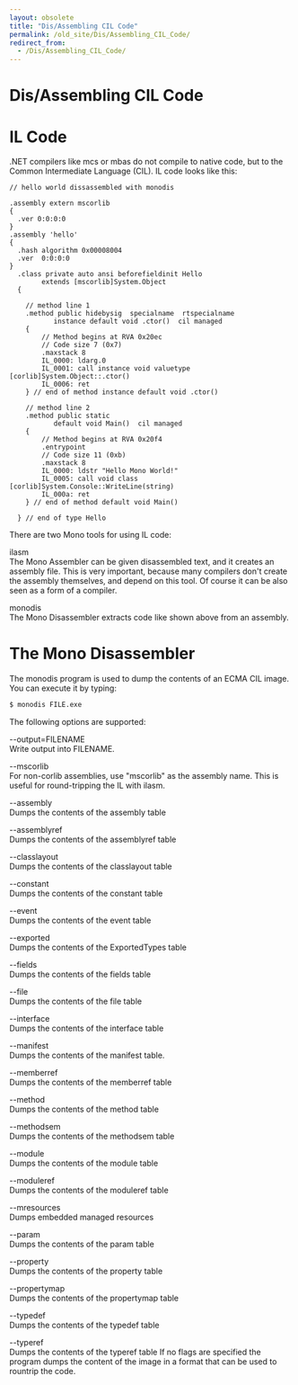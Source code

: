 ```yaml
---
layout: obsolete
title: "Dis/Assembling CIL Code"
permalink: /old_site/Dis/Assembling_CIL_Code/
redirect_from:
  - /Dis/Assembling_CIL_Code/
---
```


Dis/Assembling CIL Code
=======================

IL Code
=======

.NET compilers like mcs or mbas do not compile to native code, but to the Common Intermediate Language (CIL). IL code looks like this:

    // hello world dissassembled with monodis

    .assembly extern mscorlib
    {
      .ver 0:0:0:0
    }
    .assembly 'hello'
    {
      .hash algorithm 0x00008004
      .ver  0:0:0:0
    }
      .class private auto ansi beforefieldinit Hello
            extends [mscorlib]System.Object
      {

        // method line 1
        .method public hidebysig  specialname  rtspecialname
               instance default void .ctor()  cil managed
        {
            // Method begins at RVA 0x20ec
            // Code size 7 (0x7)
            .maxstack 8
            IL_0000: ldarg.0
            IL_0001: call instance void valuetype [corlib]System.Object::.ctor()
            IL_0006: ret
        } // end of method instance default void .ctor()

        // method line 2
        .method public static
               default void Main()  cil managed
        {
            // Method begins at RVA 0x20f4
            .entrypoint
            // Code size 11 (0xb)
            .maxstack 8
            IL_0000: ldstr "Hello Mono World!"
            IL_0005: call void class [corlib]System.Console::WriteLine(string)
            IL_000a: ret
        } // end of method default void Main()

      } // end of type Hello

There are two Mono tools for using IL code:

 ilasm   
The Mono Assembler can be given disassembled text, and it creates an assembly file. This is very important, because many compilers don't create the assembly themselves, and depend on this tool. Of course it can be also seen as a form of a compiler.

 monodis   
The Mono Disassembler extracts code like shown above from an assembly.

The Mono Disassembler
=====================

The monodis program is used to dump the contents of an ECMA CIL image. You can execute it by typing:

``` bash
$ monodis FILE.exe
```

The following options are supported:

 --output=FILENAME   
Write output into FILENAME.

 --mscorlib   
For non-corlib assemblies, use "mscorlib" as the assembly name. This is useful for round-tripping the IL with ilasm.

 --assembly   
Dumps the contents of the assembly table

 --assemblyref   
Dumps the contents of the assemblyref table

 --classlayout   
Dumps the contents of the classlayout table

 --constant   
Dumps the contents of the constant table

 --event   
Dumps the contents of the event table

 --exported   
Dumps the contents of the ExportedTypes table

 --fields   
Dumps the contents of the fields table

 --file   
Dumps the contents of the file table

 --interface   
Dumps the contents of the interface table

 --manifest   
Dumps the contents of the manifest table.

 --memberref   
Dumps the contents of the memberref table

 --method   
Dumps the contents of the method table

 --methodsem   
Dumps the contents of the methodsem table

 --module   
Dumps the contents of the module table

 --moduleref   
Dumps the contents of the moduleref table

 --mresources   
Dumps embedded managed resources

 --param   
Dumps the contents of the param table

 --property   
Dumps the contents of the property table

 --propertymap   
Dumps the contents of the propertymap table

 --typedef   
Dumps the contents of the typedef table

 --typeref   
Dumps the contents of the typeref table If no flags are specified the program dumps the content of the image in a format that can be used to rountrip the code.



